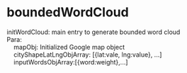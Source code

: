 # boundedWordCloud
initWordCloud: main entry to generate bounded word cloud  
Para:  
&nbsp;&nbsp;&nbsp;&nbsp;mapObj: Initialized Google map object  
&nbsp;&nbsp;&nbsp;&nbsp;cityShapeLatLngObjArray: [{lat:vale,  lng:value},  ...]  
&nbsp;&nbsp;&nbsp;&nbsp;inputWordsObjArray:[{word:weight},...]  
  
